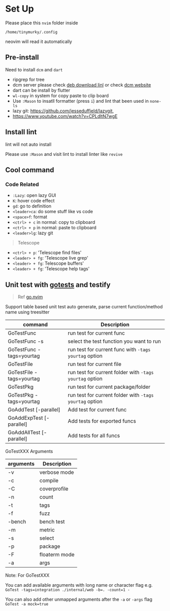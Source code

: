 # Set Up

Please place this `nvim` folder inside

```
/home/tinymurky/.config
```

neovim will read it automatically

## Pre-install

Need to install `dcm` and `dart`

- ripgrep for tree
- dcm server please check [deb download linl](https://github.com/CQLabs/homebrew-dcm/releases) or check [dcm website](https://dcm.dev/docs/getting-started/installation/linux/?utm_source=chatgpt.com)
- dart can be install by flutter
- `wl-copy` in system for copy paste to clip board
- Use `:Mason` to insatll formatter (press `i`) and lint that been used in `none-ls`
- lazy git: https://github.com/jesseduffield/lazygit,
- https://www.youtube.com/watch?v=CPLdltN7wgE

## Install lint

lint will not auto install

Please use `:Mason` and visit lint to install linter like `revive`

## Cool command

### Code Related

- `:Lazy`: open lazy GUI
- `K`: hover code effect
- `gd`: go to definition
- `<leader>ca`: do some stuff like vs code
- `<space>f`: format
- `<ctrl> + c` in normal: copy to clipboard
- `<ctrl> + p` in normal: paste to clipboard
- `<leader>lg`: lazy git

> Telescope

- `<ctrl> + p`: 'Telescope find files'
- `<leader> + fg`: 'Telescope live grep'
- `<leader> + fg`: Telescope buffers'
- `<leader> + fg`: 'Telescope help tags'

## Unit test with [gotests](https://github.com/cweill/gotests) and testify

> Ref [go.nvim](https://github.com/ray-x/go.nvim)

Support table based unit test auto generate, parse current function/method name using treesitter

| command                  | Description                                             |
| ------------------------ | ------------------------------------------------------- |
| GoTestFunc               | run test for current func                               |
| GoTestFunc -s            | select the test function you want to run                |
| GoTestFunc -tags=yourtag | run test for current func with `-tags yourtag` option   |
| GoTestFile               | run test for current file                               |
| GoTestFile -tags=yourtag | run test for current folder with `-tags yourtag` option |
| GoTestPkg                | run test for current package/folder                     |
| GoTestPkg -tags=yourtag  | run test for current folder with `-tags yourtag` option |
| GoAddTest [-parallel]    | Add test for current func                               |
| GoAddExpTest [-parallel] | Add tests for exported funcs                            |
| GoAddAllTest [-parallel] | Add tests for all funcs                                 |

GoTestXXX Arguments

| arguments | Description   |
| --------- | ------------- |
| -v        | verbose mode  |
| -c        | compile       |
| -C        | coverprofile  |
| -n        | count         |
| -t        | tags          |
| -f        | fuzz          |
| -bench    | bench test    |
| -m        | metric        |
| -s        | select        |
| -p        | package       |
| -F        | floaterm mode |
| -a        | args          |

Note: For GoTestXXX

You can add available arguments with long name or character flag e.g.
`GoTest -tags=integration ./internal/web -b=. -count=1 -`

You can also add other unmapped arguments after the `-a` or `-args` flag `GoTest -a mock=true`

